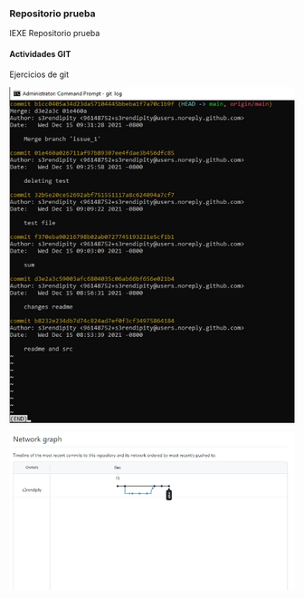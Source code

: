 ### Repositorio prueba
IEXE Repositorio prueba

#### Actividades GIT
Ejercicios de git

![](https://raw.githubusercontent.com/s3rendipity/test-git/master/commit-log.jpg)

![](https://raw.githubusercontent.com/s3rendipity/test-git/master/network-graph.jpg)